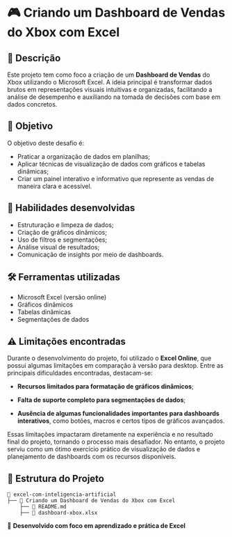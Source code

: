 # 🎮 Criando um Dashboard de Vendas do Xbox com Excel

## 📌 Descrição

Este projeto tem como foco a criação de um **Dashboard de Vendas** do Xbox utilizando o Microsoft Excel. A ideia principal é transformar dados brutos em representações visuais intuitivas e organizadas, facilitando a análise de desempenho e auxiliando na tomada de decisões com base em dados concretos.

## 🎯 Objetivo

O objetivo deste desafio é:

- Praticar a organização de dados em planilhas;
- Aplicar técnicas de visualização de dados com gráficos e tabelas dinâmicas;
- Criar um painel interativo e informativo que represente as vendas de maneira clara e acessível.

## 🧠 Habilidades desenvolvidas

- Estruturação e limpeza de dados;
- Criação de gráficos dinâmicos;
- Uso de filtros e segmentações;
- Análise visual de resultados;
- Comunicação de insights por meio de dashboards.

## 🛠️ Ferramentas utilizadas

- Microsoft Excel (versão online)
- Gráficos dinâmicos
- Tabelas dinâmicas
- Segmentações de dados

## ⚠️ Limitações encontradas

Durante o desenvolvimento do projeto, foi utilizado o **Excel Online**, que possui algumas limitações em comparação à versão para desktop. Entre as principais dificuldades encontradas, destacam-se:

- **Recursos limitados para formatação de gráficos dinâmicos**;

- **Falta de suporte completo para segmentações de dados**;

- **Ausência de algumas funcionalidades importantes para dashboards interativos**, como botões, macros e certos tipos de gráficos avançados.

Essas limitações impactaram diretamente na experiência e no resultado final do projeto, tornando o processo mais desafiador. No entanto, o projeto serviu como um ótimo exercício prático de visualização de dados e planejamento de dashboards com os recursos disponíveis.

## 📁 Estrutura do Projeto

```
📁 excel-com-inteligencia-artificial
├── 📁 Criando um Dashboard de Vendas do Xbox com Excel
    ├── 📄 README.md
    ├── 📄 dashboard-xbox.xlsx
```

📌 **Desenvolvido com foco em aprendizado e prática de Excel**
